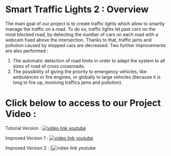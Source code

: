 # Smart Traffic Lights 2 : Overview
The main goal of our project is to create traffic lights which allow to smartly manage the traffic on a road. 
To do so, traffic lights let past cars on the most blocked road, by detecting the number of cars on each road with a webcam fixed above the intersection. Thanks to that, traffic jams and pollution caused by stopped cars are decreased.
Two further improvements are also performed : 

1) The automatic detection of road limits in order to adapt the system to all sizes of road of cross crossroads.
2) The possibility of giving the priority to emergency vehicles, like ambulances or fire engines, or globally to large vehicles (because it is long to fire up, involving traffics jams and pollution).



# Click below to access to our Project Video : 
Tutorial Version :
[![video link youtube](http://liverpoolfc-fr.wifeo.com/images/c/cap/capture-d-e-cran-2018-04-29-a-16-51-56.jpg)]( https://www.youtube.com/watch?v=jQJlSoAfE3g&t=2s)

Improved Version 1 :
[![video link youtube](http://liverpoolfc-fr.wifeo.com/images/y/you/youtube-improved-version-1.jpg)]( https://www.youtube.com/watch?v=-3C68o-8WWs&feature=youtu.be)

Improved Version 2 : 
[![video link youtube](https://www.youtube.com/watch?v=j2LM9ZPuFI4&feature=youtu.be)
